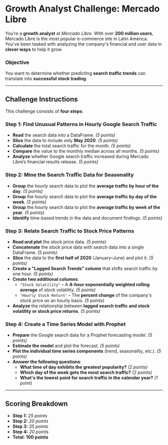 # **Growth Analyst Challenge: Mercado Libre**

You’re a **growth analyst** at *Mercado Libre*. With over **200 million users**, Mercado Libre is the most popular e-commerce site in Latin America. You've been tasked with analyzing the company's financial and user data in **clever ways** to help it grow.  

### **Objective**  
You want to determine whether predicting **search traffic trends** can translate into **successful stock trading**.

---

## **Challenge Instructions**
This challenge consists of **four steps**:

### **Step 1: Find Unusual Patterns in Hourly Google Search Traffic**
- **Read** the search data into a DataFrame. *(5 points)*
- **Slice** the data to include only **May 2020**. *(5 points)*
- **Calculate** the total search traffic for the month. *(5 points)*
- **Compare** the value to the monthly median across all months. *(5 points)*
- **Analyze** whether Google search traffic increased during Mercado Libre’s financial results release. *(5 points)*  

### **Step 2: Mine the Search Traffic Data for Seasonality**
- **Group** the hourly search data to plot the **average traffic by hour of the day**. *(5 points)*
- **Group** the hourly search data to plot the **average traffic by day of the week**. *(5 points)*
- **Group** the hourly search data to plot the **average traffic by week of the year**. *(5 points)*
- **Identify** time-based trends in the data and document findings. *(5 points)*  

### **Step 3: Relate Search Traffic to Stock Price Patterns**
- **Read and plot** the stock price data. *(5 points)*
- **Concatenate** the stock price data with search data into a single DataFrame. *(5 points)*
- **Slice** the data to the **first half of 2020** (January–June) and plot it. *(5 points)*
- **Create a "Lagged Search Trends" column** that shifts search traffic by one hour. *(5 points)*
- **Create two additional columns**:
  - `"Stock Volatility"` – A **4-hour exponentially weighted rolling average** of stock volatility. *(5 points)*
  - `"Hourly Stock Return"` – The **percent change** of the company's stock price on an hourly basis. *(5 points)*
- **Analyze** the relationship between **lagged search traffic and stock volatility or stock price returns**. *(5 points)*  

### **Step 4: Create a Time Series Model with Prophet**
- **Prepare** the Google search data for a Prophet forecasting model. *(5 points)*
- **Estimate the model** and plot the forecast. *(5 points)*
- **Plot the individual time series components** (trend, seasonality, etc.). *(5 points)*
- **Answer the following questions**:  
  - **What time of day exhibits the greatest popularity?** *(2 points)*
  - **Which day of the week gets the most search traffic?** *(2 points)*
  - **What's the lowest point for search traffic in the calendar year?** *(1 point)*  

---

## **Scoring Breakdown**
- **Step 1:** *25 points*
- **Step 2:** *20 points*
- **Step 3:** *35 points*
- **Step 4:** *20 points*
- **Total:** **100 points**